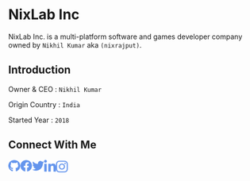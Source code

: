 # NixLab Inc

NixLab Inc. is a multi-platform software and games developer company owned by `Nikhil Kumar` aka `(nixrajput)`.

## Introduction

Owner & CEO : `Nikhil Kumar`

Origin Country : `India`

Started Year : `2018`

## Connect With Me

[<img align="left" alt="nixrajput | GitHub" width="24px" src="https://github.com/nixrajput/nixlab-files/blob/master/images/icons/github-brands.svg" />][website]

[<img align="left" alt="nixrajput | Facebook" width="24px" src="https://github.com/nixrajput/nixlab-files/blob/master/images/icons/facebook-brands.svg" />][facebook]

[<img align="left" alt="nixrajput | Twitter" width="24px" src="https://github.com/nixrajput/nixlab-files/blob/master/images/icons/twitter-brands.svg" />][twitter]

[<img align="left" alt="nixrajput | LinkedIn" width="24px" src="https://github.com/nixrajput/nixlab-files/blob/master/images/icons/linkedin-in-brands.svg" />][linkedin]

[<img align="left" alt="nixrajput | Instagram" width="24px" src="https://github.com/nixrajput/nixlab-files/blob/master/images/icons/instagram-brands.svg" />][instagram]

[github]: https://github.com/nixrajput
[website]: https://github.com/nixrajput
[facebook]: https://facebook.com/nixrajput07
[twitter]: https://facebook.com/nixrajput07
[instagram]: https://instagram.com/nixrajput
[linkedin]: https://linkedin.com/in/nixrajput